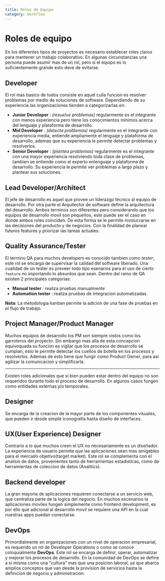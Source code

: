 ```yaml
---
title: Roles de Equipo
category: workflow
---
```


# Roles de equipo

En los diferentes tipos de proyectos es necesario establecer roles claros para mantener un trabajo colaborativo. En algunas circunstancias una persona puede asumir mas de un rol, pero si el equipo es lo suficientemente grande esto deve de evitarse.

## Developer

El rol mas basico de todos consiste en aquel culla funcion es resolver problemas por medio de soluciones de software. Dependiendo de su experiencia las organizaciones tienden a categorizarlas en:
 - **Junior Developer** : *(resuelve problemas)* regularmente es el integrante con menos experiencia pero tiene los conocimientos minimos acerca del lenguaje y plataforma de desarrollo.
 - **Mid Developer** : *(detecta problemas)* regularmente es el integrante con experiencia media, entiende ampliamente el lenguaje y plataforma de desarrollo, ademas que su experiencia le permite detectar problemas y resolverlos.
 - **Senior Developer** : *(plantea problemas)* regularmente es el integrante con una mayor experiencia resolviendo toda clase de problemas, tambien se entiende como el experto enlenguaje y plataforma de desarrollo. Su experiencia le permite ver problemas a largo plazo y plantear sus soluciones.

## Lead Developer/Architect

El jefe de desarrollo es aquel que provee un liderazgo técnico al equipo de desarrollo. Por otra parte el Arquitector de software define la arquitectura del desarrollo. Ambos terminos son diferentes pero considerando que los equipos de desarrollo movil son pequeños, este puede ser el caso en donde ambos roles coinciden. De esta forma se le permite involucrarse en las decisiones del producto y de negocios. Con la finalidad de planear futuros features y priorizar las tareas actuales.

## Quality Assurance/Tester

El termino QA para muchos developers es conocido tambien como *tester*, este rol se encarga de supervisar la calidad del software liberado. Una cualidad de un tester es preveer todo tipo esenarios para el uso de cierto `feature` no importando lo absurdos que sean. Dentro del ramo de QA existen 2 principales categorias:
 - **Manual tester** : realiza pruebas manualmente
 - **Automation tester** : realiza pruebas de integracion automatizadas.

**Nota**: La metodologia kanban permite la adicion de una fase de pruebas en el flujo de trabajo.

## Project Manager/Product Manager

Muchos equipos de desarrollo los PM son siempre vistos como los garroteros del proyecto. Sin embargo mas alla de esta concepcion equivoquada su funcion es vigilar que los procesos de desarrollo se cumplan, esto le permite detectar los cuellos de botella en los procesos y resolverlos. Ademas de esto tiene que fungir como Product Owner, para asi agilizar la comunicacion y simplificarla.

---

Existen roles adicionales que si bien pueden estar dentro del equipo no son requeridos durante todo el proceso de desarrollo. En algunos casos fungen como entidades externas y/o temporales.

## Designer

Se encarga de la creacion de la mayor parte de los componentes visuales, que pueden ir desde simple iconografia hasta diseño de interfaces.

## UX(User Experience) Designer

Contrario a lo que muchos creen el UX no necesariamente es un diseñador. La experiencia de usuario permite que las aplicaciones sean mas amigables para el mercado objetivo(target market). Este rol se complementa con el analisis de datos, provenientes tanto de herramientas estadisticas, como de herramientas de coleccion de datos (Analitics).

## Backend developer

La gran mayoria de aplicaciones requieren conectarse a un servicio web, que centraliza parte de la logica del negocio. En muchos escenarios la aplicaciones moviles fungen simplemente como frontend development, es por ello que adicional al desarrollo movil se requiere una API en la cual nuestras apps puedan conectarse.

## DevOps

Primordialmente en organizaciones con un nivel de operacion empresarial, es requerido un rol de Developer Operations o como se conoce coloquialmente **DevOps**. Este rol se encarga de definir, operar, automatizar y mejorar los procesos de desarrollo. En la comunidad de DevOps se define a si misma como una "cultura" mas que una posicion laboral, ya que abarca amplios conceptos que van desde la provision de servicios hasta la definicion de negocio y administracion.
